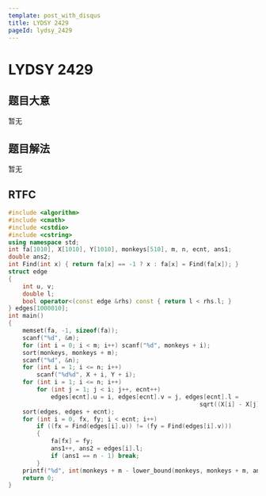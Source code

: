 ```yaml
---
template: post_with_disqus
title: LYDSY 2429
pageId: lydsy_2429
---
```


# LYDSY 2429
<span id="poem"></span><script>$(function(){$.ajax('/api/poem?rnd='+Date.now()+Math.random()).done(function(data){$('#poem').text(data);});});</script>
## 题目大意
暂无

## 题目解法
暂无

## RTFC

```cpp
#include <algorithm>
#include <cmath>
#include <cstdio>
#include <cstring>
using namespace std;
int fa[1010], X[1010], Y[1010], monkeys[510], m, n, ecnt, ans1;
double ans2;
int Find(int x) { return fa[x] == -1 ? x : fa[x] = Find(fa[x]); }
struct edge
{
    int u, v;
    double l;
    bool operator<(const edge &rhs) const { return l < rhs.l; }
} edges[1000010];
int main()
{
    memset(fa, -1, sizeof(fa));
    scanf("%d", &m);
    for (int i = 0; i < m; i++) scanf("%d", monkeys + i);
    sort(monkeys, monkeys + m);
    scanf("%d", &n);
    for (int i = 1; i <= n; i++)
        scanf("%d%d", X + i, Y + i);
    for (int i = 1; i <= n; i++)
        for (int j = 1; j < i; j++, ecnt++)
            edges[ecnt].u = i, edges[ecnt].v = j, edges[ecnt].l =
                                                      sqrt((X[i] - X[j]) * (X[i] - X[j]) + (Y[i] - Y[j]) * (Y[i] - Y[j]));
    sort(edges, edges + ecnt);
    for (int i = 0, fx, fy; i < ecnt; i++)
        if ((fx = Find(edges[i].u)) != (fy = Find(edges[i].v)))
        {
            fa[fx] = fy;
            ans1++, ans2 = edges[i].l;
            if (ans1 == n - 1) break;
        }
    printf("%d", int(monkeys + m - lower_bound(monkeys, monkeys + m, ans2)));
    return 0;
}
```
<div id="__comment"></div>
